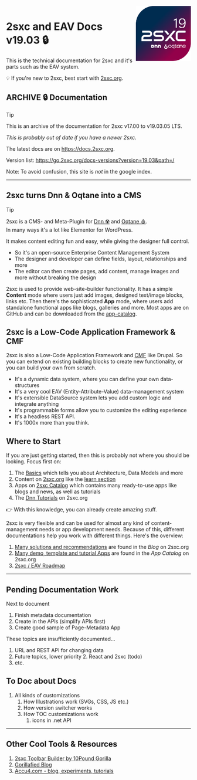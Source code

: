 
<img src="../assets/logos/vcurrent/500.png" width="150px" align="right" class="float-end">

# 2sxc and EAV Docs v19.03 🔒

This is the technical documentation for 2sxc and it's parts such as the EAV system.

💡 If you're new to 2sxc, best start with [2sxc.org](https://2sxc.org/).

## ARCHIVE 🔒 Documentation

> [!TIP]
> This is an archive of the documentation for 2sxc v17.00 to v19.03.05 LTS.
>
> _This is probably out of date if you have a newer 2sxc._
>
> The latest docs are on <https://docs.2sxc.org>.
>
> Version list: <https://go.2sxc.org/docs-versions?version=19.03&path=/>

Note: To avoid confusion, this site is _not_ in the google index.

---

## 2sxc turns Dnn & Oqtane into a CMS

> [!TIP]
> 2sxc is a CMS- and Meta-Plugin for [Dnn ☢️](xref:Abyss.Platforms.Dnn.Index) and [Oqtane 🩸](xref:Abyss.Platforms.Oqtane.Index).  
> In many ways it's a lot like Elementor for WordPress.

It makes content editing fun and easy, while giving the designer full control.

* So it's an open-source Enterprise Content Management System
* The designer and developer can define fields, layout, relationships and more
* The editor can then create pages, add content, manage images and more without breaking the design

2sxc is used to provide web-site-builder functionality.
It has a simple **Content** mode where users just add images, designed text/image blocks, links etc.
Then there's the sophisticated **App** mode, where users add standalone functional apps like blogs, galleries and more.
Most apps are on GitHub and can be downloaded from the [app-catalog](https://2sxc.org/en/apps).

## 2sxc is a Low-Code Application Framework & CMF

2sxc is also a Low-Code Application Framework and [CMF](https://en.wikipedia.org/wiki/List_of_content_management_frameworks) like Drupal.
So you can extend on existing building blocks to create new functionality, or you can build your own from scratch.

* It's a dynamic data system, where you can define your own data-structures
* It's a very cool EAV (Entity-Attribute-Value) data-management system
* It's extensible DataSource system lets you add custom logic and integrate anything
* It's programmable forms allow you to customize the editing experience
* It's a headless REST API.
* It's 1000x more than you think.


## Where to Start

If you are just getting started, then this is probably not where you should be looking. Focus first on:

1. The [Basics](xref:Basics.Index) which tells you about Architecture, Data Models and more
1. Content on [2sxc.org](https://2sxc.org/) like the [learn section](https://2sxc.org/en/learn)
1. Apps on [2sxc Catalog](https://2sxc.org/en/apps) which contains many ready-to-use apps like blogs and news, as well as tutorials
1. The [Dnn Tutorials](https://2sxc.org/dnn-tutorials/en/) on 2sxc.org

👉 With this knowledge, you can already create amazing stuff.

2sxc is very flexible and can be used for almost any kind of content-management needs or app development needs.
Because of this, different documentations help you work with different things.
Here's the overview:

1. [Many solutions and recommendations](http://2sxc.org/en/blog) are found in the _Blog_ on 2sxc.org
1. [Many demo, template and tutorial Apps](http://2sxc.org/en/Apps) are found in the _App Catalog_ on 2sxc.org
1. [2sxc / EAV Roadmap](xref:Abyss.Releases.Roadmap)




---

## Pending Documentation Work

Next to document

1. Finish metadata documentation
1. Create in the APIs (simplify APIs first)
1. Create good sample of Page-Metadata App

These topics are insufficiently documented...

1. URL and REST API for changing data
1. Future topics, lower priority
    2. React and 2sxc (todo)
1. etc.


## To Doc about Docs

1. All kinds of customizations
    1. How Illustrations work (SVGs, CSS, JS etc.)
    1. How version switcher works
    1. How TOC customizations work
        1. icons in .net API

---

## Other Cool Tools & Resources

1. [2sxc Toolbar Builder by 10Pound Gorilla](https://www.gorillafied.ai/Build/2sxc-Toolbar-Builder)
1. [Gorillafied Blog](https://www.gorillafied.ai/)
1. [Accu4.com - blog, experiments, tutorials](https://www.accu4.com/)
